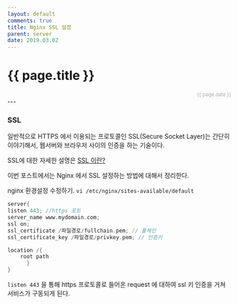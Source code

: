```yaml
---
layout: default
comments: true
title: Nginx SSL 설정
parent: server
date: 2019.03.02
---
```


<h1>{{ page.title }}</h1>  
<div style="text-align:right; font-size:11px; color:#aaa">{{ page.date }} </div>
---

### SSL

일반적으로 HTTPS 에서 이용되는 프로토콜인 SSL(Secure Socket Layer)는 간단히 이야기해서, 웹서버와 브라우저 사이의 인증을 하는 기술이다.

SSL에 대한 자세한 설명은 <a href="/docs/server/ssl">SSL 이란?</a>  

이번 포스트에서는 Nginx 에서 SSL 설정하는 방법에 대해서 정리한다.  
  
nginx 환경설정 수정하기.
`vi /etc/nginx/sites-available/default`
```c
server{
listen 443; //https 포트
server_name www.mydomain.com;
ssl on;
ssl_certificate /파일경로/fullchain.pem; // 풀체인
ssl_certificate_key /파일경로/privkey.pem; // 인증키

location /{
	root path
      }
}
```

`listen 443` 을 통해 https 프로토콜로 들어온 request 에 대하여 ssl 키 인증을 거쳐 서비스가 구동되게 된다. 


